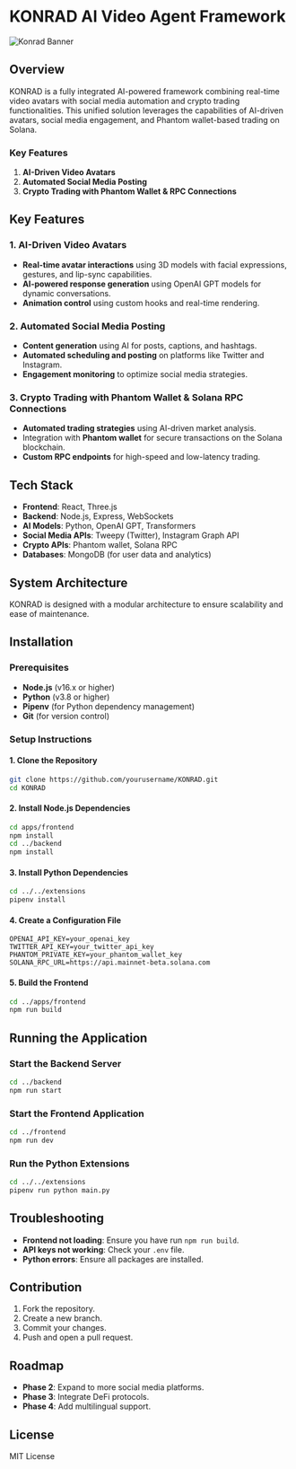 
# KONRAD AI Video Agent Framework
![Konrad Banner](https://i.ibb.co/0MrzKCG/a-banner-with-the-text-konrad-there-is-a-futuristi-w5h-VXdh-GR-KCCg3tt-Qcz-BQ-bu-LXcuo-R4-GMka-RCYkl.jpg)


## Overview
KONRAD is a fully integrated AI-powered framework combining real-time video avatars with social media automation and crypto trading functionalities. 
This unified solution leverages the capabilities of AI-driven avatars, social media engagement, and Phantom wallet-based trading on Solana.

### Key Features
1. **AI-Driven Video Avatars**
2. **Automated Social Media Posting**
3. **Crypto Trading with Phantom Wallet & RPC Connections**

## Key Features
### **1. AI-Driven Video Avatars**
- **Real-time avatar interactions** using 3D models with facial expressions, gestures, and lip-sync capabilities.
- **AI-powered response generation** using OpenAI GPT models for dynamic conversations.
- **Animation control** using custom hooks and real-time rendering.

### **2. Automated Social Media Posting**
- **Content generation** using AI for posts, captions, and hashtags.
- **Automated scheduling and posting** on platforms like Twitter and Instagram.
- **Engagement monitoring** to optimize social media strategies.

### **3. Crypto Trading with Phantom Wallet & Solana RPC Connections**
- **Automated trading strategies** using AI-driven market analysis.
- Integration with **Phantom wallet** for secure transactions on the Solana blockchain.
- **Custom RPC endpoints** for high-speed and low-latency trading.

## Tech Stack
- **Frontend**: React, Three.js
- **Backend**: Node.js, Express, WebSockets
- **AI Models**: Python, OpenAI GPT, Transformers
- **Social Media APIs**: Tweepy (Twitter), Instagram Graph API
- **Crypto APIs**: Phantom wallet, Solana RPC
- **Databases**: MongoDB (for user data and analytics)

## System Architecture
KONRAD is designed with a modular architecture to ensure scalability and ease of maintenance.

## Installation

### Prerequisites
- **Node.js** (v16.x or higher)
- **Python** (v3.8 or higher)
- **Pipenv** (for Python dependency management)
- **Git** (for version control)

### Setup Instructions

#### **1. Clone the Repository**
```bash
git clone https://github.com/yourusername/KONRAD.git
cd KONRAD
```

#### **2. Install Node.js Dependencies**
```bash
cd apps/frontend
npm install
cd ../backend
npm install
```

#### **3. Install Python Dependencies**
```bash
cd ../../extensions
pipenv install
```

#### **4. Create a Configuration File**
```
OPENAI_API_KEY=your_openai_key
TWITTER_API_KEY=your_twitter_api_key
PHANTOM_PRIVATE_KEY=your_phantom_wallet_key
SOLANA_RPC_URL=https://api.mainnet-beta.solana.com
```

#### **5. Build the Frontend**
```bash
cd ../apps/frontend
npm run build
```

## Running the Application

### Start the Backend Server
```bash
cd ../backend
npm run start
```

### Start the Frontend Application
```bash
cd ../frontend
npm run dev
```

### Run the Python Extensions
```bash
cd ../../extensions
pipenv run python main.py
```

## Troubleshooting
- **Frontend not loading**: Ensure you have run `npm run build`.
- **API keys not working**: Check your `.env` file.
- **Python errors**: Ensure all packages are installed.

## Contribution
1. Fork the repository.
2. Create a new branch.
3. Commit your changes.
4. Push and open a pull request.

## Roadmap
- **Phase 2**: Expand to more social media platforms.
- **Phase 3**: Integrate DeFi protocols.
- **Phase 4**: Add multilingual support.

## License
MIT License


